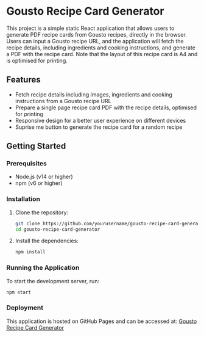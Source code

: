 # Gousto Recipe Card Generator

This project is a simple static React application that allows users to generate PDF recipe cards from Gousto recipes, directly in the browser. Users can input a Gousto recipe URL, and the application will fetch the recipe details, including ingredients and cooking instructions, and generate a PDF with the recipe card. Note that the layout of this recipe card is A4 and is optimised for printing.

## Features

- Fetch recipe details including images, ingredients and cooking instructions from a Gousto recipe URL
- Prepare a single page recipe card PDF with the recipe details, optimised for printing
- Responsive design for a better user experience on different devices
- Suprise me button to generate the recipe card for a random recipe

## Getting Started
### Prerequisites

- Node.js (v14 or higher)
- npm (v6 or higher)

### Installation

1. Clone the repository:
   ```sh
   git clone https://github.com/yourusername/gousto-recipe-card-generator.git
   cd gousto-recipe-card-generator
   ```

2. Install the dependencies:
   ```sh
   npm install
   ```

### Running the Application

To start the development server, run:
   ```sh
   npm start
   ```

### Deployment

This application is hosted on GitHub Pages and can be accessed at: [Gousto Recipe Card Generator](https://vfjr.github.io/gousto-recipe-card-generator/)


